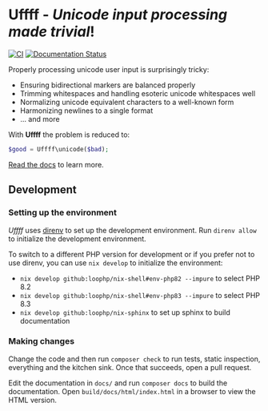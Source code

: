 # Uffff - _Unicode input processing made trivial_!

[![CI](https://github.com/lstrojny/uffff/actions/workflows/ci.yml/badge.svg)](https://github.com/lstrojny/uffff/actions/workflows/ci.yml) [![Documentation Status](https://readthedocs.org/projects/uffff/badge/?version=latest)](https://uffff.readthedocs.io/en/latest/?badge=latest)

Properly processing unicode user input is surprisingly tricky:

-   Ensuring bidirectional markers are balanced properly
-   Trimming whitespaces and handling esoteric unicode whitespaces well
-   Normalizing unicode equivalent characters to a well-known form
-   Harmonizing newlines to a single format
-   … and more

With **Uffff** the problem is reduced to:

```php
$good = Uffff\unicode($bad);
```

[Read the docs](https://uffff.readthedocs.io/) to learn more.

## Development

### Setting up the environment

_Uffff_ uses [direnv](https://direnv.net/) to set up the development environment. Run `direnv allow` to initialize the
development environment.

To switch to a different PHP version for development or if you prefer not to use direnv, you can use `nix develop` to
initialize the environment:

-   `nix develop github:loophp/nix-shell#env-php82 --impure` to select PHP 8.2
-   `nix develop github:loophp/nix-shell#env-php83 --impure` to select PHP 8.3
-   `nix develop github:loophp/nix-sphinx` to set up sphinx to build documentation

### Making changes

Change the code and then run `composer check` to run tests, static inspection, everything and the kitchen sink. Once
that succeeds, open a pull request.

Edit the documentation in `docs/` and run `composer docs` to build the documentation. Open `build/docs/html/index.html`
in a browser to view the HTML version.
